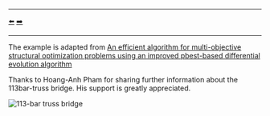 ***
[⬅️](../011/README.md "Previous example")
[➡️](../013/README.md "Next example")
***

The example is adapted from [An efficient algorithm for multi-objective structural optimization problems using an improved pbest-based differential evolution algorithm](https://doi.org/10.1016/j.advengsoft.2024.103752)

Thanks to Hoang-Anh Pham for sharing further information about the 113bar-truss bridge. His support is greatly appreciated.

![113-bar truss bridge](113bar_truss.png)
